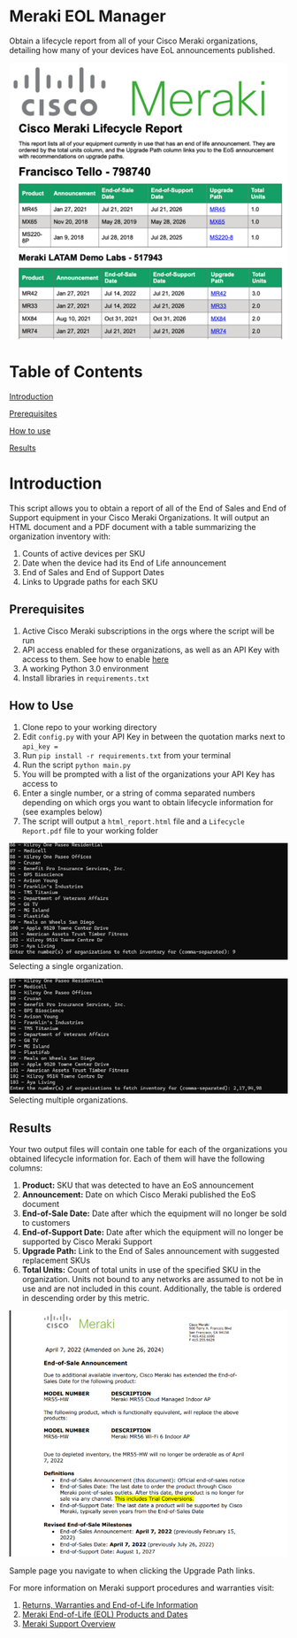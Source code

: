 # Meraki EOL Manager
Obtain a lifecycle report from all of your Cisco Meraki organizations, detailing how many of your devices have EoL announcements published.

![image alt text](images/lifecycle_report.png)

# Table of Contents

[Introduction](#intro)

[Prerequisites](#prereq)

[How to use](#howtouse)

[Results](#results)

<a name="intro"></a>

# Introduction

This script allows you to obtain a report of all of the End of Sales and End of Support equipment in your Cisco Meraki Organizations. It will output an HTML document and a PDF document with a table summarizing the organization inventory with:

1. Counts of active devices per SKU
2. Date when the device had its End of Life announcement
3. End of Sales and End of Support Dates
4. Links to Upgrade paths for each SKU

<a name="prereq"></a>

## Prerequisites

1. Active Cisco Meraki subscriptions in the orgs where the script will be run
2. API access enabled for these organizations, as well as an API Key with access to them. See how to enable [here](https://documentation.meraki.com/General_Administration/Other_Topics/Cisco_Meraki_Dashboard_API)
3. A working Python 3.0 environment
4. Install libraries in `requirements.txt`

<a name="howtouse"></a>

## How to Use

1. Clone repo to your working directory
2. Edit `config.py` with your API Key in between the quotation marks next to `api_key = `
3. Run `pip install -r requirements.txt` from your terminal
4. Run the script `python main.py`
5. You will be prompted with a list of the organizations your API Key has access to
6. Enter a single number, or a string of comma separated numbers depending on which orgs you want to obtain lifecycle information for (see examples below)
7. The script will output a `html_report.html` file and a `Lifecycle Report.pdf` file to your working folder

![image alt text](images/single_org.png)
Selecting a single organization.

![image alt text](images/multi_org.png)
Selecting multiple organizations.

<a name="results"></a>

## Results

Your two output files will contain one table for each of the organizations you obtained lifecycle information for. Each of them will have the following columns:

1. **Product:** SKU that was detected to have an EoS announcement
2. **Announcement:** Date on which Cisco Meraki published the EoS document
3. **End-of-Sale Date:** Date after which the equipment will no longer be sold to customers
4. **End-of-Support Date:** Date after which the equipment will no longer be supported by Cisco Meraki Support
5. **Upgrade Path:** Link to the End of Sales announcement with suggested replacement SKUs
6. **Total Units:** Count of total units in use of the specified SKU in the organization. Units not bound to any networks are assumed to not be in use and are not included in this count. Additionally, the table is ordered in descending order by this metric.

![image alt text](images/upgrade.png)

Sample page you navigate to when clicking the Upgrade Path links.

For more information on Meraki support procedures and warranties visit:

1. [Returns, Warranties and End-of-Life Information](https://documentation.meraki.com/General_Administration/Other_Topics/Returns_(RMAs)%2C_Warranties_and_End-of-Life_Information)
2. [Meraki End-of-Life (EOL) Products and Dates](https://documentation.meraki.com/General_Administration/Other_Topics/Meraki_End-of-Life_(EOL)_Products_and_Dates)
3. [Meraki Support Overview](https://meraki.cisco.com/meraki-support/overview/)
